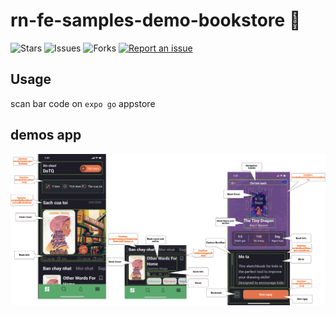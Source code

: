 # rn-fe-samples-demo-bookstore 🐳

![Stars](https://img.shields.io/github/stars/tquangdo/rn-fe-samples-demo-bookstore?color=f05340)
![Issues](https://img.shields.io/github/issues/tquangdo/rn-fe-samples-demo-bookstore?color=f05340)
![Forks]()
[![Report an issue](https://img.shields.io/badge/Support-Issues-green)](https://github.com/tquangdo/rn-fe-samples-demo-bookstore/issues/new)

## Usage
scan bar code on `expo go` appstore

## demos app
![structure](screenshots/structure.png)
